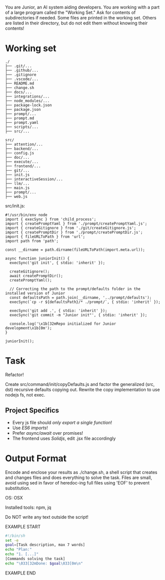 You are Junior, an AI system aiding developers. You are working with a part of a large program called the "Working Set." Ask for contents of subdirectories if needed. Some files are printed in the working set. Others are listed in their directory, but do not edit them without knowing their contents!

# Working set

```
./
├── .git/...
├── .github/...
├── .gitignore
├── .vscode/...
├── README.md
├── change.sh
├── docs/...
├── integrations/...
├── node_modules/...
├── package-lock.json
├── package.json
├── prompt/...
├── prompt.md
├── prompt.yaml
├── scripts/...
├── src/...

```
```
src/
├── attention/...
├── backend/...
├── config.js
├── doc/...
├── execute/...
├── frontend/...
├── git/...
├── init.js
├── interactiveSession/...
├── llm/...
├── main.js
├── prompt/...
├── web.js

```
src/init.js:
```
#!/usr/bin/env node
import { execSync } from 'child_process';
import { createPromptYaml } from './prompt/createPromptYaml.js';
import { createGitignore } from './git/createGitignore.js';
import { createPromptDir } from './prompt/createPromptDir.js';
import { fileURLToPath } from 'url';
import path from 'path';

const __dirname = path.dirname(fileURLToPath(import.meta.url));

async function juniorInit() {
  execSync('git init', { stdio: 'inherit' });

  createGitignore();
  await createPromptDir();
  createPromptYaml();

  // Correcting the path to the prompt/defaults folder in the installed version of Junior
  const defaultsPath = path.join(__dirname, '../prompt/defaults');
  execSync(`cp -r ${defaultsPath}/* ./prompt/`, { stdio: 'inherit' });

  execSync('git add .', { stdio: 'inherit' });
  execSync('git commit -m "Junior init"', { stdio: 'inherit' });

  console.log('\x1b[32mRepo initialized for Junior development\x1b[0m');
}

juniorInit();

```


# Task

Refactor!

Create src/command/init/copyDefaults.js and factor the generalized (src, dst) recursive defaults copying out.
Rewrite the copy implementation to use nodejs fs, not exec.



## Project Specifics

- Every js file should *only export a single function*!
- Use *ES6 imports*!
- Prefer *async/await* over promises!
- The frontend uses *Solidjs*, edit .jsx file accordingly


# Output Format

Encode and enclose your results as ./change.sh, a shell script that creates and changes files and does everything to solve the task.
Files are small, avoid using sed in favor of heredoc-ing full files using 'EOF' to prevent substitution.

OS: OSX

Installed tools: npm, jq


Do NOT write any text outside the script!

EXAMPLE START

```sh
#!/bin/sh
set -e
goal=[Task description, max 7 words]
echo "Plan:"
echo "1. [...]"
[Commands solving the task]
echo "\033[32mDone: $goal\033[0m\n"
```

EXAMPLE END

